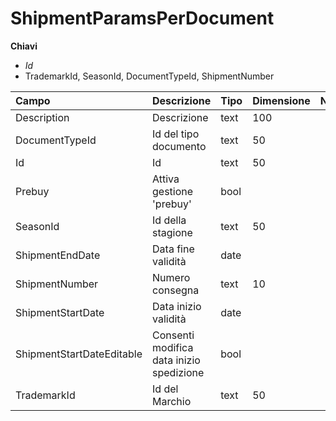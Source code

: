 # ShipmentParamsPerDocument

  
 **Chiavi**

* _Id_
* TrademarkId, SeasonId, DocumentTypeId, ShipmentNumber

| Campo | Descrizione | Tipo | Dimensione | Note |
| :--- | :--- | :--- | :--- | :--- |
| Description | Descrizione | text | 100 |  |
| DocumentTypeId | Id del tipo documento | text | 50 |  |
| Id | Id | text | 50 |  |
| Prebuy | Attiva gestione 'prebuy' | bool |  |  |
| SeasonId | Id della stagione | text | 50 |  |
| ShipmentEndDate | Data fine validità | date |  |  |
| ShipmentNumber | Numero consegna | text | 10 |  |
| ShipmentStartDate | Data inizio validità | date |  |  |
| ShipmentStartDateEditable | Consenti modifica data inizio spedizione | bool |  |  |
| TrademarkId | Id del Marchio | text | 50 |  |

